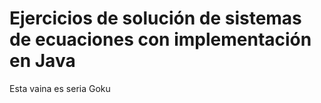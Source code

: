 <h1>Ejercicios de solución de sistemas de ecuaciones con implementación en Java</h1>
Esta vaina es seria Goku
